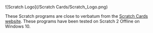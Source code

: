 ![Scratch Logo](/Scratch Cards/Scratch_Logo.png)

These Scratch programs are close to verbatum from the [Scratch Cards website](https://scratch.mit.edu/info/cards/).  These programs have been tested on Scratch 2 Offline on Windows 10.
